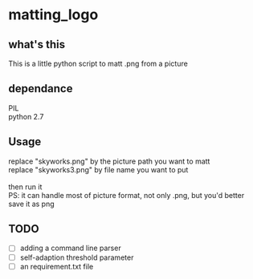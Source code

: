 # matting_logo

## what's this
This is a little python script to matt .png from a picture

## dependance
PIL <br/>
python 2.7 <br />

## Usage
replace "skyworks.png" by the picture path you want to matt<br/>
replace "skyworks3.png" by file name you want to put<br/>
<br/>
then run it<br/>
PS: it can handle most of picture format, not only .png, but
you'd better save it as png

## TODO
- [ ] adding a command line parser
- [ ] self-adaption threshold parameter
- [ ] an requirement.txt file
